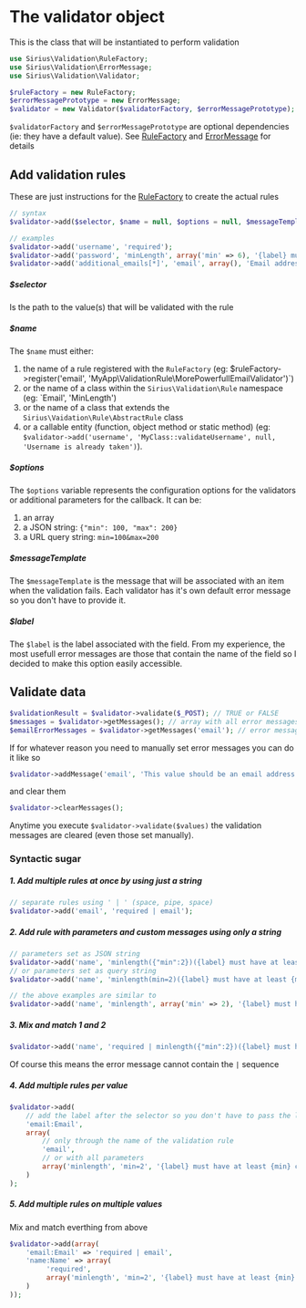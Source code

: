 # The validator object

This is the class that will be instantiated to perform validation

```php
use Sirius\Validation\RuleFactory;
use Sirius\Validation\ErrorMessage;
use Sirius\Validation\Validator;

$ruleFactory = new RuleFactory;
$errorMessagePrototype = new ErrorMessage;
$validator = new Validator($validatorFactory, $errorMessagePrototype);
```

`$validatorFactory` and `$errorMessagePrototype` are optional dependencies (ie: they have a default value).
See [RuleFactory](rule_factory.md) and [ErrorMessage](error_message.md) for details

## Add validation rules

These are just instructions for the [RuleFactory](rule_factory.md) to create the actual rules

```php
// syntax
$validator->add($selector, $name = null, $options = null, $messageTemplate = null, $label = null);

// examples
$validator->add('username', 'required');
$validator->add('password', 'minLength', array('min' => 6), '{label} must have at least {min} characters', 'Password');
$validator->add('additional_emails[*]', 'email', array(), 'Email address is not valid');
```

##### $selector

Is the path to the value(s) that will be validated with the rule

##### $name

The <code>$name</code> must either:
1. the name of a rule registered with the `RuleFactory` (eg: $ruleFactory->register('email', 'MyApp\ValidationRule\MorePowerfullEmailValidator')`)
2. or the name of a class within the `Sirius\Validation\Rule` namespace (eg: `Email', 'MinLength') 
3. or the name of a class that extends the `Sirius\Vaidation\Rule\AbstractRule` class
4. or a callable entity (function, object method or static method) (eg: `$validator->add('username', 'MyClass::validateUsername', null, 'Username is already taken')`).

##### $options
The <code>$options</code> variable represents the configuration options for the validators or additional parameters for the callback. It can be:

1. an array
2. a JSON string: `{"min": 100, "max": 200}`
3. a URL query string: `min=100&max=200`


##### $messageTemplate
The <code>$messageTemplate</code> is the message that will be associated with an item when the validation fails. 
Each validator has it's own default error message so you don't have to provide it.

##### $label
The <code>$label</code> is the label associated with the field. 
From my experience, the most usefull error messages are those that contain the name of the field so I decided to make this option easily accessible.


## Validate data

```php
$validationResult = $validator->validate($_POST); // TRUE or FALSE
$messages = $validator->getMessages(); // array with all error messages
$emailErrorMessages = $validator->getMessages('email'); // error messages for the email address
```

If for whatever reason you need to manually set error messages you can do it like so
```php
$validator->addMessage('email', 'This value should be an email address');
```
and clear them
```php
$validator->clearMessages();
```

Anytime you execute `$validator->validate($values)` the validation messages are cleared (even those set manually).

### Syntactic sugar

##### 1. Add multiple rules at once by using just a string
```php
// separate rules using ' | ' (space, pipe, space)
$validator->add('email', 'required | email');
```

##### 2. Add rule with parameters and custom messages using only a string
```php
// parameters set as JSON string
$validator->add('name', 'minlength({"min":2})({label} must have at least {min} characters)(Name)');
// or parameters set as query string
$validator->add('name', 'minlength(min=2)({label} must have at least {min} characters)(Name)');

// the above examples are similar to
$validator->add('name', 'minlength', array('min' => 2), '{label} must have at least {min} characters', 'Name');
```

##### 3. Mix and match 1 and 2
```php
$validator->add('name', 'required | minlength({"min":2})({label} must have at least {min} characters)(Name)');
```

Of course this means the error message cannot contain the ` | ` sequence

##### 4. Add multiple rules per value
```php
$validator->add(
    // add the label after the selector so you don't have to pass the label to every rule
    'email:Email', 
    array(
        // only through the name of the validation rule
        'email',
        // or with all parameters
        array('minlength', 'min=2', '{label} must have at least {min} characters'),
    )
);
```

##### 5. Add multiple rules on multiple values
Mix and match everthing from above
```php
$validator->add(array(
    'email:Email' => 'required | email',
    'name:Name' => array(
         'required',
         array('minlength', 'min=2', '{label} must have at least {min} characters'),
    )
));
```

